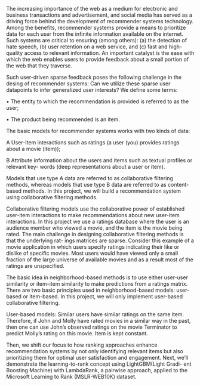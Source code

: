The increasing importance of the web as a medium for electronic and business transactions and advertisement, and social media has served as a driving force behind the development of recommender systems technology. Among the benefits, recommender systems provide a means to prioritize data for each user from the infinite information available on the internet. Such systems are critical to ensuring (among others): (a) the detection of hate speech, (b) user retention on a web service, and (c) fast and high-quality access to relevant information. An important catalyst is the ease with which the web enables users to provide feedback about a small portion of the web that they traverse.

Such user-driven sparse feedback poses the following challenge in the desing of recommender systems: Can we utilize these sparse user datapoints to infer generalized user interests?
We define some terms:

• The entity to which the recommendation is provided is referred to as the user; 

• The product being recommended is an item.

The basic models for recommender systems works with two kinds of data:

A User-Item interactions such as ratings (a user (you) provides ratings about a movie (item));

B Attribute information about the users and items such as textual profiles or relevant key- words (deep representations about a user or item).

Models that use type A data are referred to as collaborative filtering methods, whereas models that use type B data are referred to as content-based methods. In this project, we will build a recommendation system using collaborative filtering methods.


Collaborative filtering models use the collaborative power of established user-item interactions to make recommendations about new user-item interactions. In this project we use a ratings database where the user is an audience member who viewed a movie, and the item is the movie being rated.
The main challenge in designing collaborative filtering methods is that the underlying rat- ings matrices are sparse. Consider this example of a movie application in which users specify ratings indicating their like or dislike of specific movies. Most users would have viewed only a small fraction of the large universe of available movies and as a result most of the ratings are unspecified.

The basic idea in neighborhood-based methods is to use either user-user similarity or item-item similarity to make predictions from a ratings matrix. There are two basic principles used in neighborhood-based models: user-based or item-based. In this project, we will only implement user-based collaborative filtering.

 User-based models: Similar users have similar ratings on the same item. Therefore, if John and Molly have rated movies in a similar way in the past, then one can use John’s observed ratings on the movie Terminator to predict Molly’s rating on this movie. Item is kept constant.


 Then, we shift our focus to how ranking approaches enhance recommendation systems by not only identifying relevant items but also prioritizing them for optimal user satisfaction and engagement.
Next, we’ll demonstrate the learning-to-rank concept using LightGBM(Light Gradi- ent Boosting Machine) with LambdaRank, a pairwise approach, applied to the Microsoft Learning to Rank (MSLR-WEB10K) dataset.
